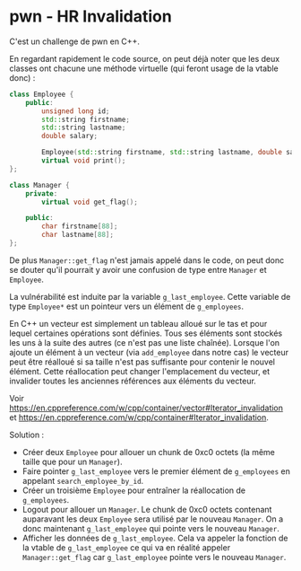 # pwn - HR Invalidation

C'est un challenge de pwn en C++.

En regardant rapidement le code source, on peut déjà noter que les deux classes
ont chacune une méthode virtuelle (qui feront usage de la vtable donc) :
```cpp
class Employee {
    public:
        unsigned long id;
        std::string firstname;
        std::string lastname;
        double salary;

        Employee(std::string firstname, std::string lastname, double salary) : firstname(firstname), lastname(lastname), salary(salary) { this->id = g_id++; }
        virtual void print();
};

class Manager {
    private:
        virtual void get_flag();

    public:
        char firstname[88];
        char lastname[88];
};
```

De plus `Manager::get_flag` n'est jamais appelé dans le code, on peut donc se
douter qu'il pourrait y avoir une confusion de type entre `Manager` et
`Employee`.

La vulnérabilité est induite par la variable `g_last_employee`. Cette variable
de type `Employee*` est un pointeur vers un élément de `g_employees`.

En C++ un vecteur est simplement un tableau alloué sur le tas et pour lequel
certaines opérations sont définies. Tous ses éléments sont stockés les uns à la
suite des autres (ce n'est pas une liste chaînée).
Lorsque l'on ajoute un élément à un vecteur (via `add_employee` dans notre cas)
le vecteur peut être réalloué si sa taille n'est pas suffisante pour contenir
le nouvel élément.
Cette réallocation peut changer l'emplacement du vecteur, et invalider toutes
les anciennes références aux éléments du vecteur.

Voir https://en.cppreference.com/w/cpp/container/vector#Iterator_invalidation
et https://en.cppreference.com/w/cpp/container#Iterator_invalidation.

Solution :
- Créer deux `Employee` pour allouer un chunk de 0xc0 octets (la même taille
  que pour un `Manager`).
- Faire pointer `g_last_employee` vers le premier élément de `g_employees` en
  appelant `search_employee_by_id`.
- Créer un troisième `Employee` pour entraîner la réallocation de `g_employees`. 
- Logout pour allouer un `Manager`. Le chunk de 0xc0 octets contenant
  auparavant les deux `Employee` sera utilisé par le nouveau `Manager`. On a
  donc maintenant `g_last_employee` qui pointe vers le nouveau `Manager`.
- Afficher les données de `g_last_employee`. Cela va appeler la fonction de la
  vtable de `g_last_employee` ce qui va en réalité appeler `Manager::get_flag`
  car `g_last_employee` pointe vers le nouveau `Manager`.
